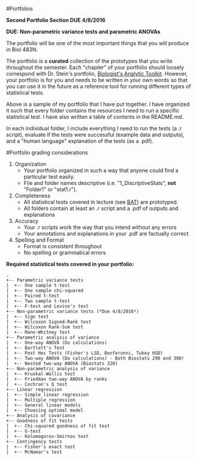 #Portfolios

**Second Portfolio Section DUE 4/8/2016**

**DUE: Non-parametric variance tests and parametric ANOVAs**

The portfolio will be one of the most important things that you will produce in Biol 483N.

The portfolio is a **curated** collection of the prototypes that you write throughout the semester. Each "chapter" of your portfolio should loosely correspond with Dr. Stein's portfolio, [Biologist's Analytic Toolkit](http://biotoolbox.binghamton.edu). However, your portfolio is for you and needs to be written in your own words so that you can use it in the future as a reference tool for running different types of statistical tests.

Above is a sample of my portfolio that I have put together. I have organized it such that every folder contains the resources I need to run a specific statistical test. I have also written a table of contents in the README.md.

In each individual folder, I include everything I need to run the tests (a .r script), evaluate if the tests were successful (example data and outputs), and a "human language" explanation of the tests (as a .pdf).


#Portfolio grading considerations

1. Organization
    - Your portfolio organized in such a way that anyone could find a particular test easily.
    - File and folder names descriptive (i.e. "1_DiscriptiveStats", **not** "Folder1" or "stat1.r").
2. Completeness
    - All statistical tests covered in lecture (see [BAT](http://biotoolbox.binghamton.edu)) are prototyped.
    - All folders contain at least an .r script and a .pdf of outputs and explanations
3. Accuracy
    - Your .r scripts work the way that you intend without any errors
    - Your annotations and explanations in your .pdf are factually correct
4. Spelling and Format
    - Format is consistent throughout
    - No spelling or grammatical errors


**Required statistical tests covered in your portfolio:**
````
.
+-- Parametric variance tests
|  +-- One sample t-test
|  +-- One sample chi-squared
|  +-- Paired t-test
|  +-- Two sample t-test
|  +-- F-test and Levine's test
+-- Non-parametric variance tests (*Due 4/8/2016*)
|  +-- Sign test
|  +-- Wilcoxon Signed-Rank test
|  +-- Wilcoxon Rank-Sum test
|  +-- Mann-Whitney test
+-- Parametric analysis of variance
|  +-- One-way ANOVA (Do calculations)
|  +-- Bartlett's Test
|  +-- Post Hoc Tests (Fisher's LSD, Bonferonni, Tukey HSD)
|  +-- Two-way ANOVA (Do calculations) - Both Biostats 290 and 300!
|  +-- Nested two-way ANOVA (Biostats 320)
+-- Non-parametric analysis of variance
|  +-- Kruskal-Wallis test
|  +-- Friedman two-way ANOVA by ranks
|  +-- Cochran's Q test
+-- Linear regression
|  +-- Simple linear regression
|  +-- Multiple regression
|  +-- General linear models
|  +-- Choosing optimal model
+-- Analysis of covariance
+-- Goodness of fit tests
|  +-- Chi-squared goodness of fit test
|  +-- G-test
|  +-- Kolomogorov-Smirnov test
+-- Contingency tests
|  +-- Fisher's exact test
|  +-- McNamar's test
````
